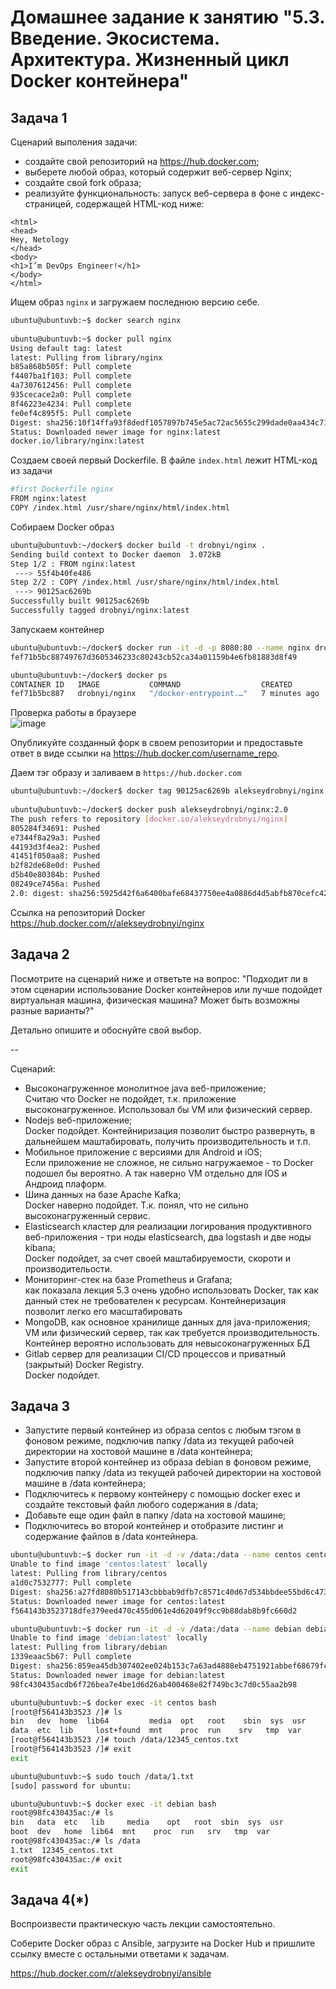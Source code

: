   
# Домашнее задание к занятию "5.3. Введение. Экосистема. Архитектура. Жизненный цикл Docker контейнера"

## Задача 1  
Сценарий выполения задачи:

- создайте свой репозиторий на https://hub.docker.com;
- выберете любой образ, который содержит веб-сервер Nginx;
- создайте свой fork образа;
- реализуйте функциональность: запуск веб-сервера в фоне с индекс-страницей, содержащей HTML-код ниже:
```
<html>
<head>
Hey, Netology
</head>
<body>
<h1>I’m DevOps Engineer!</h1>
</body>
</html>
```
Ищем образ ```nginx``` и загружаем последнюю версию себе.
```bash
ubuntu@ubuntuvb:~$ docker search nginx
 
ubuntu@ubuntuvb:~$ docker pull nginx
Using default tag: latest
latest: Pulling from library/nginx
b85a868b505f: Pull complete
f4407ba1f103: Pull complete
4a7307612456: Pull complete
935cecace2a0: Pull complete
8f46223e4234: Pull complete
fe0ef4c895f5: Pull complete
Digest: sha256:10f14ffa93f8dedf1057897b745e5ac72ac5655c299dade0aa434c71557697ea
Status: Downloaded newer image for nginx:latest
docker.io/library/nginx:latest
```
Создаем своей первый Dockerfile. В файле ```index.html``` лежит HTML-код из задачи  
```bash
#first Dockerfile nginx
FROM nginx:latest
COPY /index.html /usr/share/nginx/html/index.html
```
Собираем Docker образ  
```bash
ubuntu@ubuntuvb:~/docker$ docker build -t drobnyi/nginx .
Sending build context to Docker daemon  3.072kB
Step 1/2 : FROM nginx:latest
 ---> 55f4b40fe486
Step 2/2 : COPY /index.html /usr/share/nginx/html/index.html
 ---> 90125ac6269b
Successfully built 90125ac6269b
Successfully tagged drobnyi/nginx:latest
```
Запускаем контейнер  
```bash
ubuntu@ubuntuvb:~/docker$ docker run -it -d -p 8080:80 --name nginx drobnyi/nginx
fef71b5bc88749767d3605346233c80243cb52ca34a01159b4e6fb81883d8f49
```
```bash
ubuntu@ubuntuvb:~/docker$ docker ps
CONTAINER ID   IMAGE           COMMAND                  CREATED         STATUS         PORTS                                   NAMES
fef71b5bc887   drobnyi/nginx   "/docker-entrypoint.…"   7 minutes ago   Up 7 minutes   0.0.0.0:8080->80/tcp, :::8080->80/tcp   nginx
```
Проверка работы в браузере  
![image](https://user-images.githubusercontent.com/99823951/176121448-985d392a-1778-4c06-94b0-0ba690d81e2f.png)

Опубликуйте созданный форк в своем репозитории и предоставьте ответ в виде ссылки на https://hub.docker.com/username_repo.  

Даем тэг образу и заливаем в ```https://hub.docker.com```
```bash
ubuntu@ubuntuvb:~/docker$ docker tag 90125ac6269b alekseydrobnyi/nginx:2.0
 
ubuntu@ubuntuvb:~/docker$ docker push alekseydrobnyi/nginx:2.0
The push refers to repository [docker.io/alekseydrobnyi/nginx]
805284f34691: Pushed
e7344f8a29a3: Pushed
44193d3f4ea2: Pushed
41451f050aa8: Pushed
b2f82de68e0d: Pushed
d5b40e80384b: Pushed
08249ce7456a: Pushed
2.0: digest: sha256:5925d42f6a6400bafe68437750ee4a0886d4d5abfb870cefc42186d16dcb2840 size: 1777
``` 
Ссылка на репозиторий Docker  
https://hub.docker.com/r/alekseydrobnyi/nginx

## Задача 2  
Посмотрите на сценарий ниже и ответьте на вопрос: "Подходит ли в этом сценарии использование Docker контейнеров или лучше подойдет виртуальная машина, физическая машина? Может быть возможны разные варианты?"

Детально опишите и обоснуйте свой выбор.

--

Сценарий:

- Высоконагруженное монолитное java веб-приложение;  
Считаю что Docker не подойдет, т.к. приложение высоконагруженное. Использовал бы VM или физический сервер.  
- Nodejs веб-приложение;  
Docker подойдет. Контейниризация позволит быстро развернуть, в дальнейшем маштабировать, получить производительность и т.п.  
- Мобильное приложение c версиями для Android и iOS;  
Если приложение не сложное, не сильно нагружаемое - то Docker подошел бы вероятно. А так наверно VM отдельно для IOS и Андроид плаформ.  
- Шина данных на базе Apache Kafka;  
Docker наверно подойдет. Т.к. понял, что не сильно высоконагруженный сервис.  
- Elasticsearch кластер для реализации логирования продуктивного веб-приложения - три ноды elasticsearch, два logstash и две ноды kibana;  
Docker подойдет, за счет своей маштабируемости, скороти и производительости.  
- Мониторинг-стек на базе Prometheus и Grafana;  
как показала лекция 5.3 очень удобно использовать Docker, так как данный стек не требователен к ресурсам. Контейнеризация позволит легко его масштабировать  
- MongoDB, как основное хранилище данных для java-приложения;  
VM или физический сервер, так как требуется производительность. Контейнер вероятно использовать для невысоконагруженных БД  
- Gitlab сервер для реализации CI/CD процессов и приватный (закрытый) Docker Registry.  
Docker подойдет.  

## Задача 3  
- Запустите первый контейнер из образа centos c любым тэгом в фоновом режиме, подключив папку /data из текущей рабочей директории на хостовой машине в /data контейнера;
- Запустите второй контейнер из образа debian в фоновом режиме, подключив папку /data из текущей рабочей директории на хостовой машине в /data контейнера;
- Подключитесь к первому контейнеру с помощью docker exec и создайте текстовый файл любого содержания в /data;
- Добавьте еще один файл в папку /data на хостовой машине;
- Подключитесь во второй контейнер и отобразите листинг и содержание файлов в /data контейнера.
```bash
ubuntu@ubuntuvb:~$ docker run -it -d -v /data:/data --name centos centos
Unable to find image 'centos:latest' locally
latest: Pulling from library/centos
a1d0c7532777: Pull complete
Digest: sha256:a27fd8080b517143cbbbab9dfb7c8571c40d67d534bbdee55bd6c473f432b177
Status: Downloaded newer image for centos:latest
f564143b3523718dfe379eed470c455d061e4d62049f9cc9b88dab8b9fc660d2

ubuntu@ubuntuvb:~$ docker run -it -d -v /data:/data --name debian debian
Unable to find image 'debian:latest' locally
latest: Pulling from library/debian
1339eaac5b67: Pull complete
Digest: sha256:859ea45db307402ee024b153c7a63ad4888eb4751921abbef68679fc73c4c739
Status: Downloaded newer image for debian:latest
98fc430435acdb6f726bea7e4be1d6d26ab400468e82f749bc3c7d0c55aa2b98

ubuntu@ubuntuvb:~$ docker exec -it centos bash
[root@f564143b3523 /]# ls         
bin   dev  home  lib64         media  opt   root    sbin  sys  usr
data  etc  lib     lost+found  mnt    proc  run    srv   tmp  var
[root@f564143b3523 /]# touch /data/12345_centos.txt
[root@f564143b3523 /]# exit
exit

ubuntu@ubuntuvb:~$ sudo touch /data/1.txt
[sudo] password for ubuntu:

ubuntu@ubuntuvb:~$ docker exec -it debian bash
root@98fc430435ac:/# ls
bin   data  etc   lib     media    opt   root  sbin  sys  usr
boot  dev   home  lib64  mnt    proc  run   srv   tmp  var
root@98fc430435ac:/# ls /data
1.txt  12345_centos.txt
root@98fc430435ac:/# exit
exit
```

## Задача 4(*)  
Воспроизвести практическую часть лекции самостоятельно.  

Соберите Docker образ с Ansible, загрузите на Docker Hub и пришлите ссылку вместе с остальными ответами к задачам.


https://hub.docker.com/r/alekseydrobnyi/ansible

